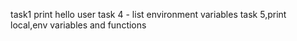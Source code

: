 task1 print hello user
task 4 - list environment variables
task 5,print local,env variables and functions
